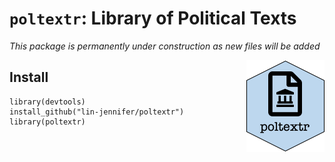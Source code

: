 # `poltextr`: Library of Political Texts

*This package is permanently under construction as new files will be added*


<img align="right" src="man/poltextr.png">

## Install

```
library(devtools)
install_github("lin-jennifer/poltextr")
library(poltextr)
```

